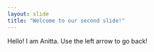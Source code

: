 ```yaml
---
layout: slide
title: "Welcome to our second slide!"
---
```

Hello! I am Anitta.
Use the left arrow to go back!
